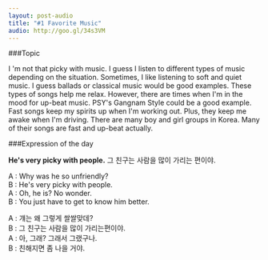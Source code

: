```yaml
---
layout: post-audio
title: "#1 Favorite Music"
audio: http://goo.gl/34s3VM
---
```


###Topic

I 'm not that picky with music. I guess I listen to different types of music depending on the situation. Sometimes, I like listening to soft and quiet music. I guess ballads or classical music would be good examples. These types of songs help me relax. However, there are times when I'm in the mood for up-beat music. PSY's Gangnam Style could be a good example. Fast songs keep my spirits up when I'm working out. Plus, they keep me awake when I'm driving. There are many boy and girl groups in Korea. Many of their songs are fast and up-beat actually.


###Expression‍ of the day

**He's very picky with people.** 그 친구는 사람을 많이 가리는 편이야.

A : Why was he so unfriendly?  
B : He's very picky with people.  
A : Oh, he is? No wonder.  
B : You just have to get to know him better.  

A : 걔는 왜 그렇게 쌀쌀맞데?  
B : 그 친구는 사람을 많이 가리는편이야.  
A : 아, 그래? 그래서 그랬구나.  
B : 친해지면 좀 나을 거야.  

